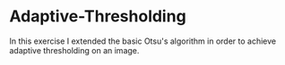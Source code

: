 # Adaptive-Thresholding
In this exercise I extended the basic Otsu's algorithm in order to achieve adaptive thresholding on an image.
